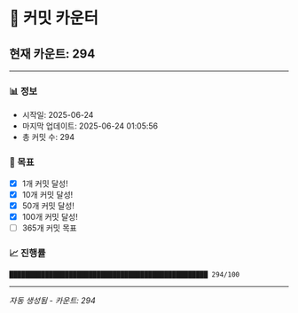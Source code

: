 # 🔢 커밋 카운터

## 현재 카운트: 294

---

### 📊 정보
- 시작일: 2025-06-24
- 마지막 업데이트: 2025-06-24 01:05:56
- 총 커밋 수: 294

### 🎯 목표
- [x] 1개 커밋 달성!
- [x] 10개 커밋 달성!
- [x] 50개 커밋 달성!
- [x] 100개 커밋 달성!
- [ ] 365개 커밋 목표

### 📈 진행률
```
██████████████████████████████████████████████████ 294/100
```

---
*자동 생성됨 - 카운트: 294*
